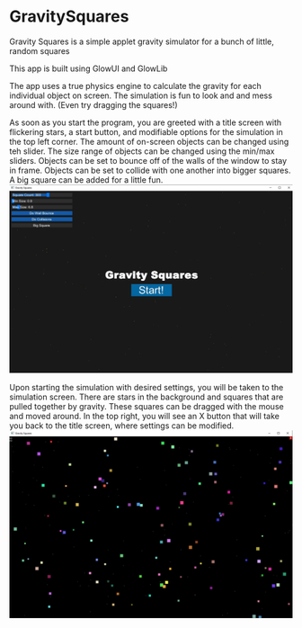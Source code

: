 # GravitySquares
Gravity Squares is a simple applet gravity simulator for a bunch of little, random squares

This app is built using GlowUI and GlowLib

The app uses a true physics engine to calculate the gravity for each individual object on screen.
The simulation is fun to look and and mess around with. (Even try dragging the squares!)

As soon as you start the program, you are greeted with a title screen with flickering stars, a start button, and modifiable options for the simulation in the top left corner.
The amount of on-screen objects can be changed using teh slider.
The size range of objects can be changed using the min/max sliders.
Objects can be set to bounce off of the walls of the window to stay in frame.
Objects can be set to collide with one another into bigger squares.
A big square can be added for a little fun.
![Screenshot](img/titleScreen.jpg)

Upon starting the simulation with desired settings, you will be taken to the simulation screen. There are stars in the background and squares that are pulled together by gravity.
These squares can be dragged with the mouse and moved around.
In the top right, you will see an X button that will take you back to the title screen, where settings can be modified.
![Screenshot](img/simulationScreen.jpg)
